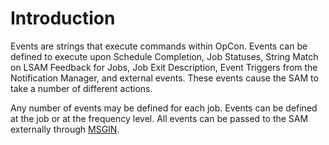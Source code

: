 # Introduction

Events are strings that execute commands within OpCon. Events can be defined to execute upon Schedule Completion, Job Statuses, String Match on LSAM Feedback for Jobs, Job Exit Description, Event Triggers from the Notification Manager, and external events. These events cause the SAM to take a number of different actions.

Any number of events may be defined for each job. Events can be defined at the job or at the frequency level. All events can be passed to the SAM externally through [MSGIN](./defining.md#MSGIN).
